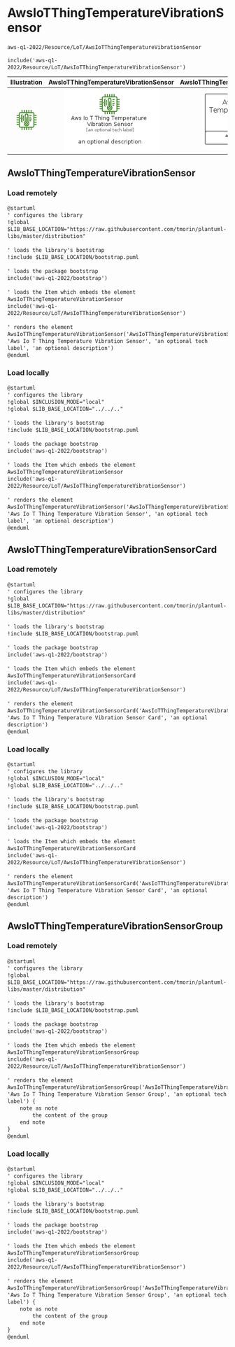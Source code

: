# AwsIoTThingTemperatureVibrationSensor


```text
aws-q1-2022/Resource/LoT/AwsIoTThingTemperatureVibrationSensor
```

```text
include('aws-q1-2022/Resource/LoT/AwsIoTThingTemperatureVibrationSensor')
```



| Illustration | AwsIoTThingTemperatureVibrationSensor | AwsIoTThingTemperatureVibrationSensorCard | AwsIoTThingTemperatureVibrationSensorGroup |
| :---: | :---: | :---: | :---: |
| ![illustration for Illustration](../../../aws-q1-2022/Resource/LoT/AwsIoTThingTemperatureVibrationSensor.png) | ![illustration for AwsIoTThingTemperatureVibrationSensor](../../../aws-q1-2022/Resource/LoT/AwsIoTThingTemperatureVibrationSensor.Local.png) | ![illustration for AwsIoTThingTemperatureVibrationSensorCard](../../../aws-q1-2022/Resource/LoT/AwsIoTThingTemperatureVibrationSensorCard.Local.png) | ![illustration for AwsIoTThingTemperatureVibrationSensorGroup](../../../aws-q1-2022/Resource/LoT/AwsIoTThingTemperatureVibrationSensorGroup.Local.png) |




## AwsIoTThingTemperatureVibrationSensor

### Load remotely
```plantuml
@startuml
' configures the library
!global $LIB_BASE_LOCATION="https://raw.githubusercontent.com/tmorin/plantuml-libs/master/distribution"

' loads the library's bootstrap
!include $LIB_BASE_LOCATION/bootstrap.puml

' loads the package bootstrap
include('aws-q1-2022/bootstrap')

' loads the Item which embeds the element AwsIoTThingTemperatureVibrationSensor
include('aws-q1-2022/Resource/LoT/AwsIoTThingTemperatureVibrationSensor')

' renders the element
AwsIoTThingTemperatureVibrationSensor('AwsIoTThingTemperatureVibrationSensor', 'Aws Io T Thing Temperature Vibration Sensor', 'an optional tech label', 'an optional description')
@enduml
```

### Load locally
```plantuml
@startuml
' configures the library
!global $INCLUSION_MODE="local"
!global $LIB_BASE_LOCATION="../../.."

' loads the library's bootstrap
!include $LIB_BASE_LOCATION/bootstrap.puml

' loads the package bootstrap
include('aws-q1-2022/bootstrap')

' loads the Item which embeds the element AwsIoTThingTemperatureVibrationSensor
include('aws-q1-2022/Resource/LoT/AwsIoTThingTemperatureVibrationSensor')

' renders the element
AwsIoTThingTemperatureVibrationSensor('AwsIoTThingTemperatureVibrationSensor', 'Aws Io T Thing Temperature Vibration Sensor', 'an optional tech label', 'an optional description')
@enduml
```

## AwsIoTThingTemperatureVibrationSensorCard

### Load remotely
```plantuml
@startuml
' configures the library
!global $LIB_BASE_LOCATION="https://raw.githubusercontent.com/tmorin/plantuml-libs/master/distribution"

' loads the library's bootstrap
!include $LIB_BASE_LOCATION/bootstrap.puml

' loads the package bootstrap
include('aws-q1-2022/bootstrap')

' loads the Item which embeds the element AwsIoTThingTemperatureVibrationSensorCard
include('aws-q1-2022/Resource/LoT/AwsIoTThingTemperatureVibrationSensor')

' renders the element
AwsIoTThingTemperatureVibrationSensorCard('AwsIoTThingTemperatureVibrationSensorCard', 'Aws Io T Thing Temperature Vibration Sensor Card', 'an optional description')
@enduml
```

### Load locally
```plantuml
@startuml
' configures the library
!global $INCLUSION_MODE="local"
!global $LIB_BASE_LOCATION="../../.."

' loads the library's bootstrap
!include $LIB_BASE_LOCATION/bootstrap.puml

' loads the package bootstrap
include('aws-q1-2022/bootstrap')

' loads the Item which embeds the element AwsIoTThingTemperatureVibrationSensorCard
include('aws-q1-2022/Resource/LoT/AwsIoTThingTemperatureVibrationSensor')

' renders the element
AwsIoTThingTemperatureVibrationSensorCard('AwsIoTThingTemperatureVibrationSensorCard', 'Aws Io T Thing Temperature Vibration Sensor Card', 'an optional description')
@enduml
```

## AwsIoTThingTemperatureVibrationSensorGroup

### Load remotely
```plantuml
@startuml
' configures the library
!global $LIB_BASE_LOCATION="https://raw.githubusercontent.com/tmorin/plantuml-libs/master/distribution"

' loads the library's bootstrap
!include $LIB_BASE_LOCATION/bootstrap.puml

' loads the package bootstrap
include('aws-q1-2022/bootstrap')

' loads the Item which embeds the element AwsIoTThingTemperatureVibrationSensorGroup
include('aws-q1-2022/Resource/LoT/AwsIoTThingTemperatureVibrationSensor')

' renders the element
AwsIoTThingTemperatureVibrationSensorGroup('AwsIoTThingTemperatureVibrationSensorGroup', 'Aws Io T Thing Temperature Vibration Sensor Group', 'an optional tech label') {
    note as note
        the content of the group
    end note
}
@enduml
```

### Load locally
```plantuml
@startuml
' configures the library
!global $INCLUSION_MODE="local"
!global $LIB_BASE_LOCATION="../../.."

' loads the library's bootstrap
!include $LIB_BASE_LOCATION/bootstrap.puml

' loads the package bootstrap
include('aws-q1-2022/bootstrap')

' loads the Item which embeds the element AwsIoTThingTemperatureVibrationSensorGroup
include('aws-q1-2022/Resource/LoT/AwsIoTThingTemperatureVibrationSensor')

' renders the element
AwsIoTThingTemperatureVibrationSensorGroup('AwsIoTThingTemperatureVibrationSensorGroup', 'Aws Io T Thing Temperature Vibration Sensor Group', 'an optional tech label') {
    note as note
        the content of the group
    end note
}
@enduml
```

